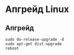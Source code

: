 Апгрейд Linux
=============

Апгрейд
-------

	sudo do-release-upgrade -d
	sudo apt-get dist-upgrade
	reboot
